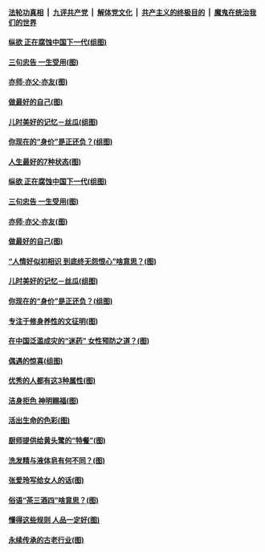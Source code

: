 ####  [法轮功真相](../../../../basic/blob/master/README.md?t=07081802) &nbsp;|&nbsp; [九评共产党](../../../../9ping.md/blob/master/README.md?t=07081802) &nbsp;|&nbsp; [解体党文化](../../../../jtdwh.md/blob/master/README.md?t=07081802)  &nbsp;|&nbsp; [共产主义的终极目的](../../../../gczydzjmd.md/blob/master/README.md?t=07081802) &nbsp;|&nbsp; [魔鬼在统治我们的世界](../../../../mgztzwmdsj.md/blob/master/README.md?t=07081802) 

#### [纵欲 正在腐蚀中国下一代(组图)](../pages/p8/938992.md?t=07081802) 

#### [三句忠告 一生受用(图)](../pages/p8/938640.md?t=07081802) 

#### [亦师‧亦父‧亦友(图)](../pages/p8/938927.md?t=07081802) 

#### [做最好的自己(图)](../pages/p8/938492.md?t=07081802) 

#### [儿时美好的记忆－丝瓜(组图)](../pages/p8/938641.md?t=07081802) 

#### [你现在的“身价”是正还负？(组图)](../pages/p8/938848.md?t=07081802) 

#### [人生最好的7种状态(图)](../pages/p8/938988.md?t=07081802) 

#### [纵欲 正在腐蚀中国下一代(组图)](../pages/p8/938992.md?t=07081802) 

#### [三句忠告 一生受用(图)](../pages/p8/938640.md?t=07081802) 

#### [亦师‧亦父‧亦友(图)](../pages/p8/938927.md?t=07081802) 

#### [做最好的自己(图)](../pages/p8/938492.md?t=07081802) 

#### [“人情好似初相识 到底终无怨恨心”啥意思？(图)](../pages/p8/938871.md?t=07081802) 

#### [儿时美好的记忆－丝瓜(组图)](../pages/p8/938641.md?t=07081802) 

#### [你现在的“身价”是正还负？(组图)](../pages/p8/938848.md?t=07081802) 

#### [专注于修身养性的文征明(图)](../pages/p8/938487.md?t=07081802) 

#### [在中国泛滥成灾的“迷药” 女性预防之道？(图)](../pages/p8/938746.md?t=07081802) 

#### [偶遇的惊喜(组图)](../pages/p8/937363.md?t=07081802) 

#### [优秀的人都有这3种属性(图)](../pages/p8/938743.md?t=07081802) 

#### [洁身拒色 神明赐福(图)](../pages/p8/938479.md?t=07081802) 

#### [活出生命的色彩(图)](../pages/p8/938638.md?t=07081802) 

#### [厨师提供给黄头鹭的“特餐”(图)](../pages/p8/938645.md?t=07081802) 

#### [洗发精与液体皂有何不同？(图)](../pages/p8/938639.md?t=07081802) 

#### [张爱玲写给女人的话(图)](../pages/p8/938206.md?t=07081802) 

#### [俗语“茶三酒四”啥意思？(图)](../pages/p8/938584.md?t=07081802) 

#### [懂得这些规则 人品一定好(图)](../pages/p8/937490.md?t=07081802) 

#### [永续传承的古老行业(图)](../pages/p8/938548.md?t=07081802) 

